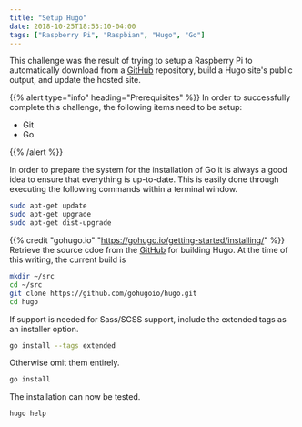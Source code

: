 ```yaml
---
title: "Setup Hugo"
date: 2018-10-25T18:53:10-04:00
tags: ["Raspberry Pi", "Raspbian", "Hugo", "Go"]
---
```

This challenge was the result of trying to setup a Raspberry Pi to automatically download from a [GitHub](https://github.com) repository, build a Hugo site's public output, and update the hosted site.

{{% alert type="info" heading="Prerequisites" %}}
In order to successfully complete this challenge, the following items need to be setup:

- Git
- Go

{{% /alert %}}

In order to prepare the system for the installation of Go it is always a good idea to ensure that everything is up-to-date.  This is easily done through executing the following commands within a terminal window.
```bash 
sudo apt-get update
sudo apt-get upgrade
sudo apt-get dist-upgrade
```

{{% credit "gohugo.io" "https://gohugo.io/getting-started/installing/" %}}
Retrieve the source cdoe from the [GitHub](https://github.com) for building Hugo.  At the time of this writing, the current build is 

```bash
mkdir ~/src
cd ~/src
git clone https://github.com/gohugoio/hugo.git
cd hugo
```

If support is needed for Sass/SCSS support, include the extended tags as an installer option.

```bash
go install --tags extended
```

Otherwise omit them entirely.

```bash
go install
```

The installation can now be tested.

```bash
hugo help
```
